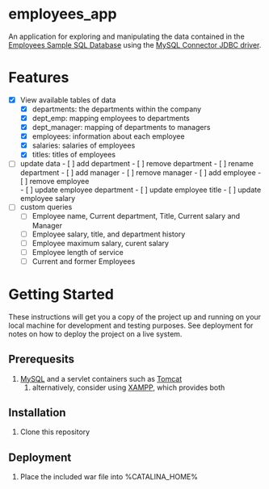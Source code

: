 # employees_app
An application for exploring and manipulating the data contained in the [Employees Sample SQL Database](https://dev.mysql.com/doc/employee/en) using the [MySQL Connector JDBC driver](https://dev.mysql.com/downloads/connector/j/5.1.html). 

# Features
- [x] View available tables of data
    - [x] departments: the departments within the company
    - [x] dept_emp: mapping employees to departments
    - [x] dept_manager: mapping of departments to managers
    - [x] employees: information about each employee
    - [x] salaries: salaries of employees
    - [x] titles: titles of employees
- [ ] update data
        - [ ] add department
        - [ ] remove department
        - [ ] rename department
        - [ ] add manager
        - [ ] remove manager
        - [ ] add employee
        - [ ] remove employee        
        - [ ] update employee department 
        - [ ] update employee title 
        - [ ] update employee salary 
- [ ] custom queries
    - [ ] Employee name, Current department, Title, Current salary and Manager
    - [ ] Employee salary, title, and department history
    - [ ] Employee maximum salary, curent salary
    - [ ] Employee length of service
    - [ ] Current and former Employees 
    
# Getting Started
These instructions will get you a copy of the project up and running on your local machine for development and testing purposes. See deployment for notes on how to deploy the project on a live system.

## Prerequesits
1. [MySQL](https://www.mysql.com/downloads/) and a servlet containers such as [Tomcat](https://tomcat.apache.org/download-70.cgi)
    1. alternatively, consider using [XAMPP](https://www.apachefriends.org/index.html), which provides both
    
## Installation
1. Clone this repository

## Deployment
1. Place the included war file into %CATALINA_HOME%
